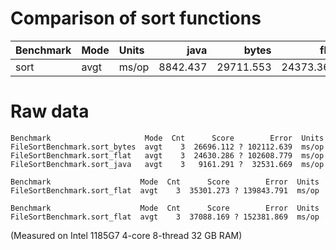 # Comparison of sort functions

<!--- benchmark:table:sort_offsets:key=method-benchmark_run&compare=java&order=java&order=bytes&order=flat:: --->

|Benchmark|Mode|Units|    java|    bytes|     flat|java%|bytes%|flat%|
|:--------|:---|:----|-------:|--------:|--------:|----:|-----:|----:|
|sort     |avgt|ms/op|8842.437|29711.553|24373.360|   +0|  +236| +175|


# Raw data

<!--- benchmark:data:sort_offsets:all: --->
```
Benchmark                     Mode  Cnt      Score        Error  Units
FileSortBenchmark.sort_bytes  avgt    3  26696.112 ? 102112.639  ms/op
FileSortBenchmark.sort_flat   avgt    3  24630.286 ? 102608.779  ms/op
FileSortBenchmark.sort_java   avgt    3   9161.291 ?  32531.669  ms/op
```

<!--- benchmark:data:sort_noMultiplication:all: --->
```
Benchmark                    Mode  Cnt      Score        Error  Units
FileSortBenchmark.sort_flat  avgt    3  35301.273 ? 139843.791  ms/op
```

<!--- benchmark:data:sort_tcoBigger:all: --->
```
Benchmark                    Mode  Cnt      Score        Error  Units
FileSortBenchmark.sort_flat  avgt    3  37088.169 ? 152381.869  ms/op
```

(Measured on Intel 1185G7 4-core 8-thread 32 GB RAM)

